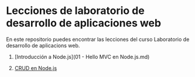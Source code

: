 # Lecciones de laboratorio de desarrollo de aplicaciones web

En este repositorio puedes encontrar las lecciones del curso Laboratorio de desarrollo de aplicacions web.

1. [Introducción a Node.js](01 - Hello MVC en Node.js.md)

2. [CRUD en Node.js](02_-_CRUD_en_Node.js.md)
